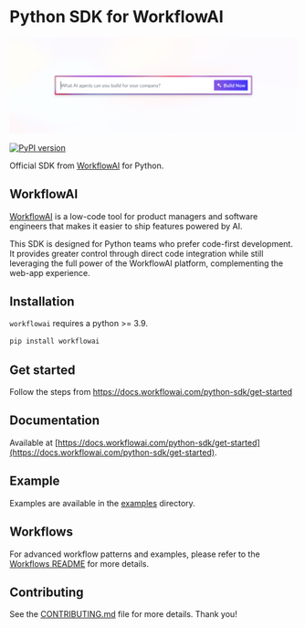 # Python SDK for WorkflowAI

[![WorkflowAI](./examples/assets/readme-header.png)](https://workflowai.com)

[![PyPI version](https://img.shields.io/pypi/v/workflowai.svg)](https://pypi.org/project/workflowai/)

Official SDK from [WorkflowAI](https://workflowai.com) for Python.

## WorkflowAI

[WorkflowAI](https://workflowai.com) is a low-code tool for product managers and software engineers
that makes it easier to ship features powered by AI.

This SDK is designed for Python teams who prefer code-first development. It provides greater control through direct code integration while still leveraging the full power of the WorkflowAI platform, complementing the web-app experience.

## Installation

`workflowai` requires a python >= 3.9.

```sh
pip install workflowai
```

## Get started

Follow the steps from https://docs.workflowai.com/python-sdk/get-started

## Documentation

Available at [https://docs.workflowai.com/python-sdk/get-started](https://docs.workflowai.com/python-sdk/get-started).

## Example

Examples are available in the [examples](./examples/) directory.

## Workflows

For advanced workflow patterns and examples, please refer to the [Workflows README](examples/workflows/README.md) for more details.

## Contributing

See the [CONTRIBUTING.md](./CONTRIBUTING.md) file for more details. Thank you!
